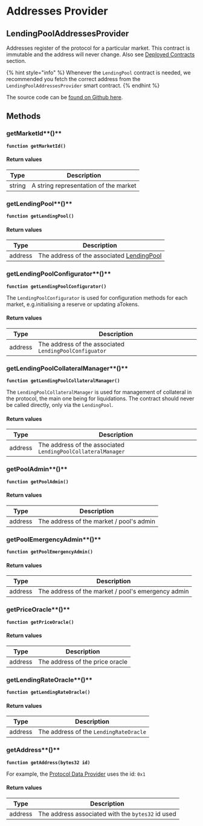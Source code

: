 # Addresses Provider

## LendingPoolAddressesProvider

Addresses register of the protocol for a particular market. This contract is immutable and the address will never change. Also see [Deployed Contracts](../../deployed-contracts/deployed-contracts.md) section.

{% hint style="info" %}
Whenever the `LendingPool` contract is needed, we recommended you fetch the correct address from the `LendingPoolAddressesProvider` smart contract.
{% endhint %}

The source code can be [found on Github here](https://github.com/aave/protocol-v2/blob/ice/mainnet-deployment-03-12-2020/contracts/protocol/configuration/LendingPoolAddressesProvider.sol).

## Methods

### getMarketId**()**

**`function getMarketId()`**

#### Return values

| Type   | Description                           |
| ------ | ------------------------------------- |
| string | A string representation of the market |

### getLendingPool**()**

**`function getLendingPool()`**

#### Return values

| Type    | Description                                                  |
| ------- | ------------------------------------------------------------ |
| address | The address of the associated [LendingPool](../lendingpool/) |

### getLendingPoolConfigurator**()**

**`function getLendingPoolConfigurator()`**

The `LendingPoolConfigurator` is used for configuration methods for each market, e.g.initialising a reserve or updating aTokens.

#### Return values

| Type    | Description                                            |
| ------- | ------------------------------------------------------ |
| address | The address of the associated `LendingPoolConfiguator` |

### getLendingPoolCollateralManager**()**

**`function getLendingPoolCollateralManager()`**

The `LendingPoolCollateralManager` is used for management of collateral in the protocol, the main one being for liquidations. The contract should never be called directly, only via the `LendingPool`.

#### Return values

| Type    | Description                                                  |
| ------- | ------------------------------------------------------------ |
| address | The address of the associated `LendingPoolCollateralManager` |

### getPoolAdmin**()**

**`function getPoolAdmin()`**

#### Return values

| Type    | Description                              |
| ------- | ---------------------------------------- |
| address | The address of the market / pool's admin |

### getPoolEmergencyAdmin**()**

**`function getPoolEmergencyAdmin()`**

#### Return values

| Type    | Description                                        |
| ------- | -------------------------------------------------- |
| address | The address of the market / pool's emergency admin |

### getPriceOracle**()**

**`function getPriceOracle()`**

#### Return values

| Type    | Description                     |
| ------- | ------------------------------- |
| address | The address of the price oracle |

### getLendingRateOracle**()**

**`function getLendingRateOracle()`**

#### Return values

| Type    | Description                            |
| ------- | -------------------------------------- |
| address | The address of the `LendingRateOracle` |

### getAddress**()**

**`function getAddress(bytes32 id)`**

For example, the [Protocol Data Provider](../protocol-data-provider/) uses the id: `0x1`

#### Return values

| Type    | Description                                       |
| ------- | ------------------------------------------------- |
| address | The address associated with the `bytes32` id used |
